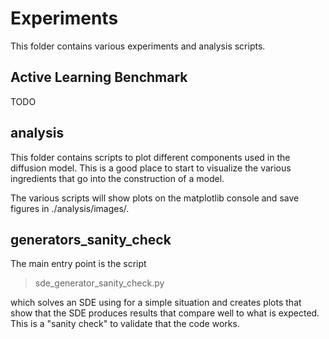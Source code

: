 # Experiments

This folder contains various experiments and analysis scripts.

## Active Learning Benchmark

TODO

## analysis
This folder contains scripts to plot different components used in the diffusion model. This is a good
place to start to visualize the various ingredients that go into the construction of a model.

The various scripts will show plots on the matplotlib console and save figures in ./analysis/images/.

## generators_sanity_check
The main entry point is the script
> sde_generator_sanity_check.py

which solves an SDE using for a simple situation and creates plots that show that the
SDE produces results that compare well to what is expected. This is a "sanity check" to
validate that the code works.

